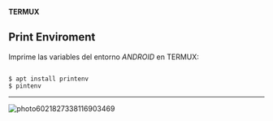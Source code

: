 **TERMUX** 
## Print Enviroment
Imprime las variables del entorno *ANDROID* en TERMUX:

```

$ apt install printenv
$ pintenv

```
<hr>

![photo6021827338116903469](https://user-images.githubusercontent.com/80227002/112147433-00a86000-8bdd-11eb-8c28-f3548b16a482.jpg)

